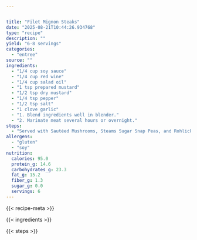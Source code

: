 ```yaml
---


title: "Filet Mignon Steaks"
date: "2025-08-21T10:44:26.934768"
type: "recipe"
description: ""
yield: "6-8 servings"
categories:
  - "entree"
source: ""
ingredients:
  - "1/4 cup soy sauce"
  - "1/4 cup red wine"
  - "1/4 cup salad oil"
  - "1 tsp prepared mustard"
  - "1/2 tsp dry mustard"
  - "1/4 tsp pepper"
  - "1/2 tsp salt"
  - "1 clove garlic"
  - "1. Blend ingredients well in blender."
  - "2. Marinate meat several hours or overnight."
steps:
  - "Served with Sautéed Mushrooms, Steams Sugar Snap Peas, and Rohlicky"
allergens:
  - "gluten"
  - "soy"
nutrition:
  calories: 95.0
  protein_g: 14.6
  carbohydrates_g: 23.3
  fat_g: 15.2
  fiber_g: 1.3
  sugar_g: 0.0
  servings: 6
---
```


{{< recipe-meta >}}

{{< ingredients >}}

{{< steps >}}
